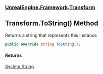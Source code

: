 ### [UnrealEngine.Framework](./UnrealEngine-Framework.md 'UnrealEngine.Framework').[Transform](./Transform.md 'UnrealEngine.Framework.Transform')
## Transform.ToString() Method
Returns a string that represents this instance  
```csharp
public override string ToString();
```
#### Returns
[System.String](https://docs.microsoft.com/en-us/dotnet/api/System.String 'System.String')  
